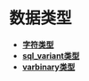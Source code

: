 # 数据类型

-   **[字符类型](shark-字符类型.md)**  
-   **[sql_variant类型](shark-sql_variant类型.md)**
-   **[varbinary类型](shark-varbinary类型.md)**
